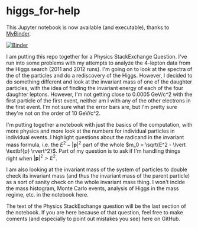 # higgs_for-help

This Jupyter notebook is now available (and executable), thanks to [MyBinder](https://mybinder.org/).

[![Binder](https://mybinder.org/badge_logo.svg)](https://mybinder.org/v2/gh/bballdave025/higgs_for_help/main?labpath=Higgs_Boson_Discovery_Visualization_Questions_for_Help.ipynb)

I am putting this repo together for a Physics StackExchange Question.
I've run into some problems with my attempts to analyze the 4-lepton data
from the Higgs search (2011 and 2012 runs). I'm going on to look at the
spectra of the of the particles and do a rediscovery of the Higgs. However,
I decided to do something different and look at the invariant mass of one 
of the daughter particles, with the idea of finding the invariant energy of
each of the four daughter leptons. However, I'm not getting close to 
0.0005 GeV/c^2 with the first particle of the first event, neither am I
with any of the other electrons in the first event. I'm not sure what the
error bars are, but I'm pretty sure they're not on the order of 10 GeV/c^2.

I'm putting together a notebook with just the basics of the computation, 
with more physics and more look at the numbers for individual particles in
individual events. I highlight questions about the radicand in the invariant
mass formula, i.e. the $E^2 - \lvert \textbf{p} \rvert^2$ part of the whole
$m_0 = \sqrt{E^2 - \lvert \textbf{p} \rvert^2}$. Part of my question is to ask 
if I'm handling things right when $\lvert \textbf{p} \rvert^2  >  E^2$.

I am also looking at the invariant mass of the system of particles to double
check its invariant mass (and thus the invariant mass of the parent particle)
as a sort of sanity check on the whole invariant mass thing. I won't inclde
the mass histogram, Monte Carlo events, analysis of Higgs in the mass
regime, etc. in the notebook here.

The text of the Physics StackExchange question will be the last section
of the notebook. If you are here because of that question, feel free to make
coments (and especially to point out mistakes you see) here on GitHub.
